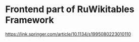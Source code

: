 # Frontend part of RuWikitables Framework

https://link.springer.com/article/10.1134/s1995080223010110
